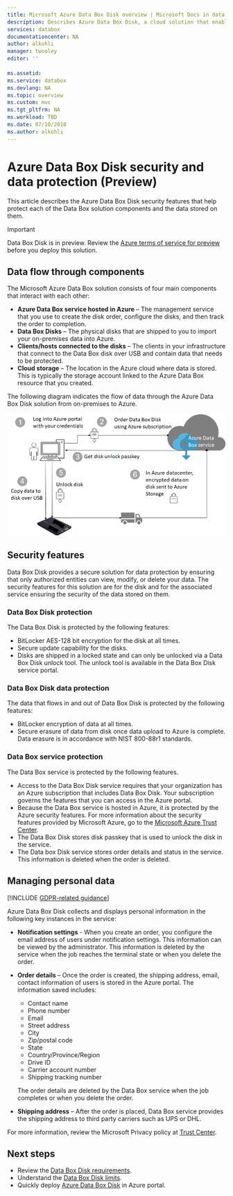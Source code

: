 ```yaml
---
title: Microsoft Azure Data Box Disk overview | Microsoft Docs in data 
description: Describes Azure Data Box Disk, a cloud solution that enables you to transfer large amounts of data into Azure
services: databox
documentationcenter: NA
author: alkohli
manager: twooley
editor: ''

ms.assetid: 
ms.service: databox
ms.devlang: NA
ms.topic: overview
ms.custom: mvc
ms.tgt_pltfrm: NA
ms.workload: TBD
ms.date: 07/10/2018
ms.author: alkohli
---
```

# Azure Data Box Disk security and data protection (Preview)

This article describes the Azure Data Box Disk security features that help protect each of the Data Box solution components and the data stored on them. 

> [!IMPORTANT]
> Data Box Disk is in preview. Review the [Azure terms of service for preview](https://azure.microsoft.com/support/legal/preview-supplemental-terms/) before you deploy this solution.

## Data flow through components

The Microsoft Azure Data Box solution consists of four main components that interact with each other:

- **Azure Data Box service hosted in Azure** – The management service that you use to create the disk order, configure the disks, and then track the order to completion.
- **Data Box Disks** – The physical disks that are shipped to you to import your on-premises data into Azure. 
- **Clients/hosts connected to the disks** – The clients in your infrastructure that connect to the Data Box disk over USB and contain data that needs to be protected.
- **Cloud storage** – The location in the Azure cloud where data is stored. This is typically the storage account linked to the Azure Data Box resource that you created.

The following diagram indicates the flow of data through the Azure Data Box Disk solution from on-premises to Azure.

![Data Box Disk security](media/data-box-disk-security/data-box-disk-security-1.png)

## Security features

Data Box Disk provides a secure solution for data protection by ensuring that only authorized entities can view, modify, or delete your data. The security features for this solution are for the disk and for the associated service ensuring the security of the data stored on them. 

### Data Box Disk protection

The Data Box Disk is protected by the following features:

- BitLocker AES-128 bit encryption for the disk at all times.
- Secure update capability for the disks.
- Disks are shipped in a locked state and can only be unlocked via a Data Box Disk unlock tool. The unlock tool is available in the Data Box Disk service portal.

### Data Box Disk data protection

The data that flows in and out of Data Box Disk is protected by the following features:

- BitLocker encryption of data at all times. 
- Secure erasure of data from disk once data upload to Azure is complete. Data erasure is in accordance with NIST 800-88r1 standards.

### Data Box service protection

The Data Box service is protected by the following features.

- Access to the Data Box Disk service requires that your organization has an Azure subscription that includes Data Box Disk. Your subscription governs the features that you can access in the Azure portal.
- Because the Data Box service is hosted in Azure, it is protected by the Azure security features. For more information about the security features provided by Microsoft Azure, go to the [Microsoft Azure Trust Center](https://www.microsoft.com/TrustCenter/Security/default.aspx). 
- The Data Box Disk stores disk passkey that is used to unlock the disk in the service. 
- The Data box Disk service stores order details and status in the service. This information is deleted when the order is deleted. 


## Managing personal data

[!INCLUDE [GDPR-related guidance](../../includes/gdpr-intro-sentence.md)]

Azure Data Box Disk collects and displays personal information in the following key instances in the service:

- **Notification settings** - When you create an order, you configure the email address of users under notification settings. This information can be viewed by the administrator. This information is deleted by the service when the job reaches the terminal state or when you delete the order.

- **Order details** – Once the order is created, the shipping address, email, contact information of users is stored in the Azure portal. The information saved includes:

    - Contact name
    - Phone number
    - Email
    - Street address
    - City
    - Zip/postal code
    - State
    - Country/Province/Region
    - Drive ID
    - Carrier account number
    - Shipping tracking number

    The order details are deleted by the Data Box service when the job completes or when you delete the order.

- **Shipping address** – After the order is placed, Data Box service provides the shipping address to third party carriers such as UPS or DHL. 

For more information, review the Microsoft Privacy policy at [Trust Center](https://www.microsoft.com/trustcenter).


## Next steps

- Review the [Data Box Disk requirements](data-box-disk-system-requirements.md).
- Understand the [Data Box Disk limits](data-box-disk-limits.md).
- Quickly deploy [Azure Data Box Disk](data-box-disk-quickstart-portal.md) in Azure portal.
